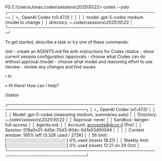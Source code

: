 PS C:\Users\Jonas\.codex\sessions\2025\10\22> codex --yolo
╭──────────────────────────────────────────────────╮
│ >_ OpenAI Codex (v0.47.0)                        │
│                                                  │
│ model:     gpt-5-codex medium   /model to change │
│ directory: ~\.codex\sessions\2025\10\22          │
╰──────────────────────────────────────────────────╯

  To get started, describe a task or try one of these commands:

  /init - create an AGENTS.md file with instructions for Codex
  /status - show current session configuration
  /approvals - choose what Codex can do without approval
  /model - choose what model and reasoning effort to use
  /review - review any changes and find issues


› hi


• Hi there! How can I help?

/status

╭────────────────────────────────────────────────────────────────────────────╮
│  >_ OpenAI Codex (v0.47.0)                                                 │
│                                                                            │
│  Model:            gpt-5-codex (reasoning medium, summaries auto)          │
│  Directory:        ~\.codex\sessions\2025\10\22                            │
│  Approval:         never                                                   │
│  Sandbox:          danger-full-access                                      │
│  Agents.md:        <none>                                                  │
│  Account:          accounts@dccx.it (Pro)                                  │
│  Session:          019a0c01-4d5e-70d3-80dc-0d7a53d00044                    │
│                                                                            │
│  Context window:   100% left (3.32K used / 272K)                           │
│  5h limit:         [░░░░░░░░░░░░░░░░░░░░] 0% used (resets 18:21)           │
│  Weekly limit:     [░░░░░░░░░░░░░░░░░░░░] 0% used (resets 12:21 on 29 Oct) │
╰────────────────────────────────────────────────────────────────────────────╯